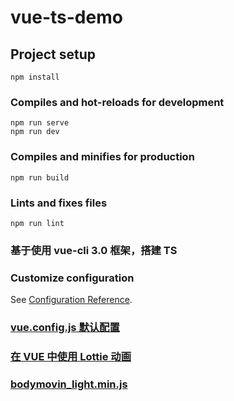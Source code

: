 # vue-ts-demo

## Project setup

```
npm install
```

### Compiles and hot-reloads for development

```
npm run serve
npm run dev
```

### Compiles and minifies for production

```
npm run build
```

### Lints and fixes files

```
npm run lint
```

### 基于使用 vue-cli 3.0 框架，搭建 TS

### Customize configuration

See [Configuration Reference](https://cli.vuejs.org/config/).

### [vue.config.js 默认配置](https://blog.csdn.net/qq_35167373/article/details/80671346)

### [在 VUE 中使用 Lottie 动画](https://blog.csdn.net/qq_31490071/article/details/88690704)

### [bodymovin_light.min.js](https://cdnjs.com/libraries/bodymovin)
